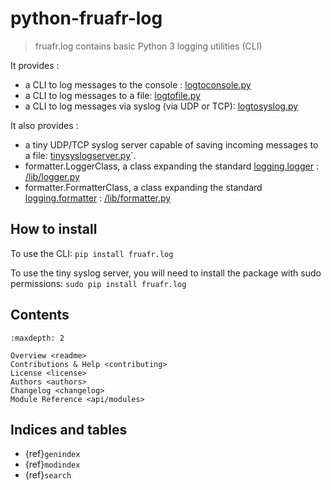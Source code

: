 
# python-fruafr-log
> fruafr.log contains basic Python 3 logging utilities (CLI)

It provides :
- a CLI to log messages to the console : [logtoconsole.py](/src/fruafr/log/logtoconsole.py)
- a CLI to log messages to a file: [logtofile.py](/src/fruafr/log/logtofile.py)
- a CLI to log messages via syslog (via UDP or TCP): [logtosyslog.py](/src/fruafr/log/logtosyslog.py)

It also provides :
- a tiny UDP/TCP syslog server capable of saving incoming messages to a file: [tinysyslogserver.py](/src/fruafr/log/tinysyslogserver.py)`.
- formatter.LoggerClass, a class expanding the standard [logging.logger](https://docs.python.org/3/library/logging.html#logger-objects) : [/lib/logger.py](/src/fruafr/log/lib/logger.py)
- formatter.FormatterClass, a class expanding the standard [logging.formatter](https://docs.python.org/3/library/logging.html#formatter-objects) : [/lib/formatter.py](/src/fruafr/log/lib/formatter.py)

## How to install

To use the CLI:
`pip install fruafr.log`

To use the tiny syslog server, you will need to install the package with sudo permissions:
`sudo pip install fruafr.log`

## Contents

```{toctree}
:maxdepth: 2

Overview <readme>
Contributions & Help <contributing>
License <license>
Authors <authors>
Changelog <changelog>
Module Reference <api/modules>
```

## Indices and tables

* {ref}`genindex`
* {ref}`modindex`
* {ref}`search`

[Sphinx]: http://www.sphinx-doc.org/
[Markdown]: https://daringfireball.net/projects/markdown/
<!-- [reStructuredText]: http://www.sphinx-doc.org/en/master/usage/restructuredtext/basics.html -->
[MyST]: https://myst-parser.readthedocs.io/en/latest/

